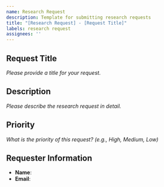 ```yaml
---
name: Research Request
description: Template for submitting research requests
title: "[Research Request] - [Request Title]"
labels: research request
assignees: ''
---
```


## Request Title
_Please provide a title for your request._

## Description
_Please describe the research request in detail._

## Priority
_What is the priority of this request? (e.g., High, Medium, Low)_

## Requester Information
- **Name**: 
- **Email**: 
